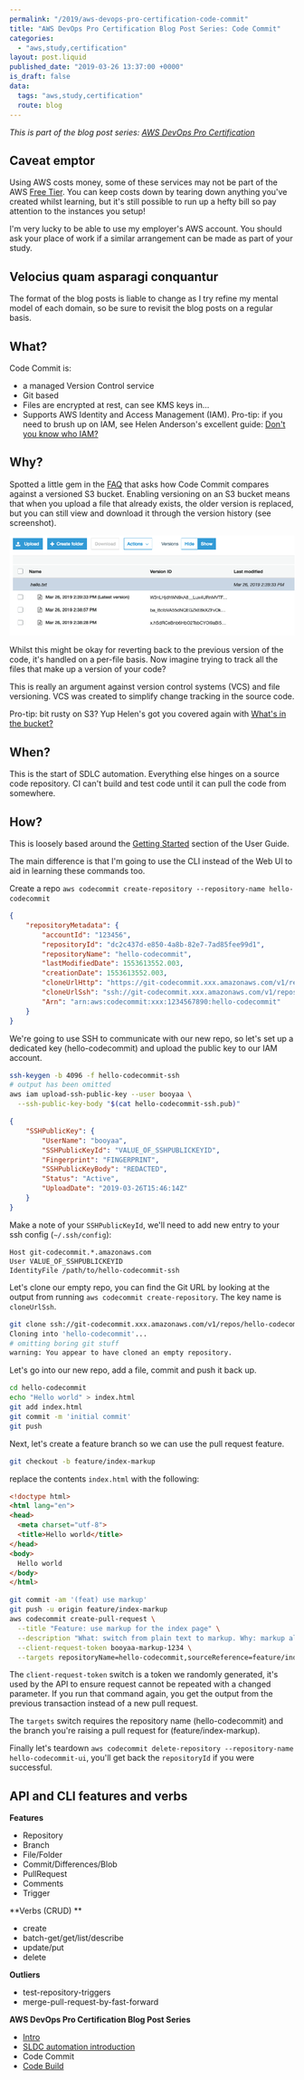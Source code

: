 ```yaml
---
permalink: "/2019/aws-devops-pro-certification-code-commit"
title: "AWS DevOps Pro Certification Blog Post Series: Code Commit"
categories:
  - "aws,study,certification"
layout: post.liquid
published_date: "2019-03-26 13:37:00 +0000"
is_draft: false
data:
  tags: "aws,study,certification"
  route: blog
---
```


_This is part of the blog post series: [AWS DevOps Pro Certification](/2019/aws-devops-pro-certification-intro/)_

## Caveat emptor

Using AWS costs money, some of these services may not be part of the AWS [Free Tier](https://aws.amazon.com/free/). You can keep costs down by tearing down anything you've created whilst learning, but it's still possible to run up a hefty bill so pay attention to the instances you setup!

I'm very lucky to be able to use my employer's AWS account. You should ask your place of work if a similar arrangement can be made as part of your study.

## Velocius quam asparagi conquantur

The format of the blog posts is liable to change as I try refine my mental model of each domain, so be sure to revisit the blog posts on a regular basis.

## What?

Code Commit is:
- a managed Version Control service
- Git based
- Files are encrypted at rest, can see KMS keys in...
- Supports AWS Identity and Access Management (IAM). Pro-tip: if you need to brush up on IAM, see Helen Anderson's excellent guide: [Don't you know who IAM?](https://dev.to/helenanders26/aws-series-dont-you-know-who-iam-26b0)

## Why?

Spotted a little gem in the [FAQ](https://aws.amazon.com/codecommit/faqs/) that asks how Code Commit compares against a versioned S3 bucket. Enabling versioning on an S3 bucket means that when you upload a file that already exists, the older version is replaced, but you can still view and download it through the version history (see screenshot).

![](/img/devops-s3-versioning.png)

Whilst this might be okay for reverting back to the previous version of the code, it's handled on a per-file basis. Now imagine trying to track all the files that make up a version of your code?

This is really an argument against version control systems (VCS) and file versioning. VCS was created to simplify change tracking in the source code.

Pro-tip: bit rusty on S3? Yup Helen's got you covered again with [What's in the bucket?](https://dev.to/helenanders26/aws-series-whats-in-the-bucket-1k3)

## When?

This is the start of SDLC automation. Everything else hinges on a source code repository. CI can't build and test code until it can pull the code from somewhere.

## How?

This is loosely based around the [Getting Started](https://docs.aws.amazon.com/codecommit/latest/userguide/getting-started.html) section of the User Guide.

The main difference is that I'm going to use the CLI instead of the Web UI to aid in learning these commands too.

Create a repo `aws codecommit create-repository --repository-name hello-codecommit`

```json
{
    "repositoryMetadata": {
        "accountId": "123456",
        "repositoryId": "dc2c437d-e850-4a8b-82e7-7ad85fee99d1",
        "repositoryName": "hello-codecommit",
        "lastModifiedDate": 1553613552.003,
        "creationDate": 1553613552.003,
        "cloneUrlHttp": "https://git-codecommit.xxx.amazonaws.com/v1/repos/hello-codecommit",
        "cloneUrlSsh": "ssh://git-codecommit.xxx.amazonaws.com/v1/repos/hello-codecommit",
        "Arn": "arn:aws:codecommit:xxx:1234567890:hello-codecommit"
    }
}
```

We're going to use SSH to communicate with our new repo, so let's set up a dedicated key (hello-codecommit) and upload the public key to our IAM account.

```bash
ssh-keygen -b 4096 -f hello-codecommit-ssh
# output has been omitted
aws iam upload-ssh-public-key --user booyaa \
  --ssh-public-key-body "$(cat hello-codecommit-ssh.pub)"
```

```json
{
    "SSHPublicKey": {
        "UserName": "booyaa",
        "SSHPublicKeyId": "VALUE_OF_SSHPUBLICKEYID",
        "Fingerprint": "FINGERPRINT",
        "SSHPublicKeyBody": "REDACTED",
        "Status": "Active",
        "UploadDate": "2019-03-26T15:46:14Z"
    }
}
```

Make a note of your `SSHPublicKeyId`, we'll need to add new entry to your ssh config (`~/.ssh/config`):

```
Host git-codecommit.*.amazonaws.com
User VALUE_OF_SSHPUBLICKEYID
IdentityFile /path/to/hello-codecommit-ssh
```

Let's clone our empty repo, you can find the Git URL by looking at the output from running `aws codecommit create-repository`. The key name is `cloneUrlSsh`.

```bash
git clone ssh://git-codecommit.xxx.amazonaws.com/v1/repos/hello-codecommit
Cloning into 'hello-codecommit'...
# omitting boring git stuff
warning: You appear to have cloned an empty repository.
```

Let's go into our new repo, add a file, commit and push it back up.

```bash
cd hello-codecommit
echo "Hello world" > index.html
git add index.html
git commit -m 'initial commit'
git push
```

Next, let's create a feature branch so we can use the pull request feature.

```bash
git checkout -b feature/index-markup
```

replace the contents `index.html` with the following:

```html
<!doctype html>
<html lang="en">
<head>
  <meta charset="utf-8">
  <title>Hello world</title>
</head>
<body>
  Hello world
</body>
</html>
```

```bash
git commit -am '(feat) use markup'
git push -u origin feature/index-markup
aws codecommit create-pull-request \
  --title "Feature: use markup for the index page" \
  --description "What: switch from plain text to markup. Why: markup allows for a richer web experience" \
  --client-request-token booyaa-markup-1234 \
  --targets repositoryName=hello-codecommit,sourceReference=feature/index-markup
```

The `client-request-token` switch is a token we randomly generated, it's used by the API to ensure request cannot be repeated with a changed parameter. If you run that command again, you get the output from the previous transaction instead of a new pull request.

The `targets` switch requires the repository name (hello-codecommit) and the branch you're raising a pull request for (feature/index-markup).

Finally let's teardown `aws codecommit delete-repository --repository-name hello-codecommit-ui`, you'll get back the `repositoryId` if you were successful.

## API and CLI features and verbs

**Features**

- Repository
- Branch
- File/Folder
- Commit/Differences/Blob
- PullRequest
- Comments
- Trigger

**Verbs (CRUD) **

- create
- batch-get/get/list/describe
- update/put
- delete

**Outliers**

- test-repository-triggers
- merge-pull-request-by-fast-forward

**AWS DevOps Pro Certification Blog Post Series**

- [Intro](/2019/aws-devops-pro-certification-intro/)
- [SLDC automation introduction](/2019/aws-devops-pro-certification-sdlc-intro/)
- Code Commit
- [Code Build](/2019/blog/aws-devops-pro-certification-code-build/)